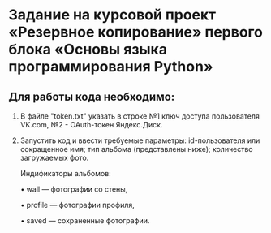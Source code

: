 # Задание на курсовой проект «Резервное копирование» первого блока «Основы языка программирования Python»

## Для работы кода необходимо:

1. В файле "token.txt" указать в строке №1 ключ доступа пользователя VK.com, №2 - OAuth-токен Яндекс.Диск. 

2. Запустить код и ввести требуемые параметры: id-пользователя или сокращенное имя; тип альбома (представлены ниже); количество загружаемых фото.
   
   Индификаторы альбомов:

    • wall — фотографии со стены,

    • profile — фотографии профиля,

    • saved — сохраненные фотографии.